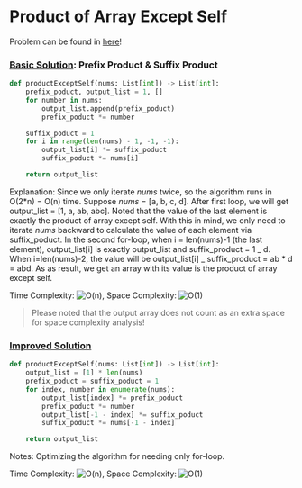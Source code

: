 # Product of Array Except Self

Problem can be found in [here](https://leetcode.com/problems/product-of-array-except-self)!

### [Basic Solution](/Array/238-ProductofArrayExceptSelf/solution1.py): Prefix Product & Suffix Product

```python
def productExceptSelf(nums: List[int]) -> List[int]:
    prefix_poduct, output_list = 1, []
    for number in nums:
        output_list.append(prefix_poduct)
        prefix_poduct *= number

    suffix_poduct = 1
    for i in range(len(nums) - 1, -1, -1):
        output_list[i] *= suffix_poduct
        suffix_poduct *= nums[i]

    return output_list
```

Explanation: Since we only iterate _nums_ twice, so the algorithm runs in O(2\*n) = O(n) time. Suppose _nums_ = [a, b, c, d]. After first loop, we will get output_list = [1, a, ab, abc]. Noted that the value of the last element is exactly the product of array except self. With this in mind, we only need to iterate _nums_ backward to calculate the value of each element via suffix_poduct. In the second for-loop, when i = len(nums)-1 (the last element), output_list\[i] is exactly output_list and suffix_product = 1 _ d. When i=len(nums)-2, the value will be output_list\[i] _ suffix_product = ab \* d = abd. As as result, we get an array with its value is the product of array except self.

Time Complexity: ![O(n)](<https://latex.codecogs.com/svg.image?\inline&space;O(n)>), Space Complexity: ![O(1)](<https://latex.codecogs.com/svg.image?\inline&space;O(1)>)

> Please noted that the output array does not count as an extra space for space complexity analysis!

### [Improved Solution](/Array/238-ProductofArrayExceptSelf/solution2.py)

```python
def productExceptSelf(nums: List[int]) -> List[int]:
    output_list = [1] * len(nums)
    prefix_poduct = suffix_poduct = 1
    for index, number in enumerate(nums):
        output_list[index] *= prefix_poduct
        prefix_poduct *= number
        output_list[-1 - index] *= suffix_poduct
        suffix_poduct *= nums[-1 - index]

    return output_list
```

Notes: Optimizing the algorithm for needing only for-loop.

Time Complexity: ![O(n)](<https://latex.codecogs.com/svg.image?\inline&space;O(n)>), Space Complexity: ![O(1)](<https://latex.codecogs.com/svg.image?\inline&space;O(1)>)
